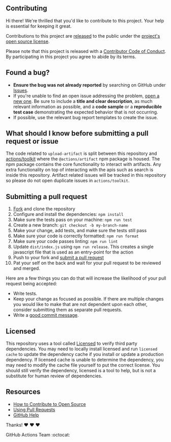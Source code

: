 ## Contributing

[fork]: https://github.com/actions/upload-artifact/fork
[pr]: https://github.com/actions/upload-artifact/compare
[style]: https://github.com/styleguide/js
[code-of-conduct]: CODE_OF_CONDUCT.md

Hi there! We're thrilled that you'd like to contribute to this project. Your help is essential for keeping it great.

Contributions to this project are [released](https://help.github.com/articles/github-terms-of-service/#6-contributions-under-repository-license) to the public under the [project's open source license](LICENSE).

Please note that this project is released with a [Contributor Code of Conduct][code-of-conduct]. By participating in this project you agree to abide by its terms.

## Found a bug?

- **Ensure the bug was not already reported** by searching on GitHub under [Issues](https://github.com/actions/upload-artifact/issues).
- If you're unable to find an open issue addressing the problem, [open a new one](https://github.com/actions/upload-artifact/issues/new). Be sure to include a **title and clear description**, as much relevant information as possible, and a **code sample** or a **reproducible test case** demonstrating the expected behavior that is not occurring.
- If possible, use the relevant bug report templates to create the issue.

## What should I know before submitting a pull request or issue

The code related to `upload-artifact` is split between this repository and [actions/toolkit](https://github.com/actions/toolkit) where the `@actions/artifact` npm package is housed. The npm package contains the core functionality to interact with artifacts. Any extra functionality on top of interacting with the apis such as search is inside this repository.
Artifact related issues will be tracked in this repository so please do not open duplicate issues in `actions/toolkit`.

## Submitting a pull request

1. [Fork][fork] and clone the repository
2. Configure and install the dependencies: `npm install`
3. Make sure the tests pass on your machine: `npm run test`
4. Create a new branch: `git checkout -b my-branch-name`
5. Make your change, add tests, and make sure the tests still pass
6. Make sure your code is correctly formatted: `npm run format`
7. Make sure your code passes linting: `npm run lint`
8. Update `dist/index.js` using `npm run release`. This creates a single javascript file that is used as an entry-point for the action
7. Push to your fork and [submit a pull request][pr]
8. Pat your self on the back and wait for your pull request to be reviewed and merged.

Here are a few things you can do that will increase the likelihood of your pull request being accepted:

- Write tests.
- Keep your change as focused as possible. If there are multiple changes you would like to make that are not dependent upon each other, consider submitting them as separate pull requests.
- Write a [good commit message](http://tbaggery.com/2008/04/19/a-note-about-git-commit-messages.html).

## Licensed

This repository uses a tool called [Licensed](https://github.com/github/licensed) to verify third party dependencies. You may need to locally install licensed and run `licensed cache` to update the dependency cache if you install or update a production dependency. If licensed cache is unable to determine the dependency, you may need to modify the cache file yourself to put the correct license. You should still verify the dependency, licensed is a tool to help, but is not a substitute for human review of dependencies.

## Resources

- [How to Contribute to Open Source](https://opensource.guide/how-to-contribute/)
- [Using Pull Requests](https://help.github.com/articles/about-pull-requests/)
- [GitHub Help](https://help.github.com)

Thanks! :heart: :heart: :heart:

GitHub Actions Team :octocat:
